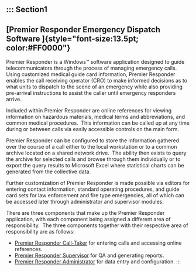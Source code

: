 ::: Section1
  -----------------------------------------------------------------------------
  **[Premier Responder Emergency Dispatch Software ]{style="font-size:13.5pt;
    color:#FF0000"}**
  -----------------------------------------------------------------------------

Premier Responder is a Windows™ software application designed to guide
telecommunicators through the process of managing emergency calls. 
Using customized medical guide card information, Premier Responder
enables the call receiving operator (CRO) to make informed decisions as
to what units to dispatch to the scene of an emergency while also
providing pre-arrival instructions to assist the caller until emergency
responders arrive.

Included within Premier Responder are online references for viewing
information on hazardous materials, medical terms and abbreviations, and
common medical procedures.  This information can be called up at any
time during or between calls via easily accessible controls on the main
form.

Premier Responder can be configured to store the information gathered
over the course of a call either to the local workstation or to a common
archive located on a shared network drive.  The ability then exists to
query the archive for selected calls and browse through them
individually or to export the query results to Microsoft Excel where
statistical charts can be generated from the collective data.

Further customization of Premier Responder is made possible via editors
for entering contact information, standard operating procedures, and
guide card sets for law enforcement and fire type emergencies, all of
which can be accessed later through administrator and supervisor
modules.

There are three components that make up the Premier Responder
application, with each component being assigned a different area of
responsibility.  The three components together with their respective
area of responsibility are as follows:

-   [Premier Responder Call-Taker](Premier%20Responder%20Call-Taker.htm)
    for entering calls and accessing online references.
-   [Premier Responder Supervisor](Premier%20Responder%20Supervisor.htm)
    for QA and generating reports.
-   [Premier Responder
    Administrator](Premier%20Responder%20Administrator.htm) for data
    entry and configuration.
:::
